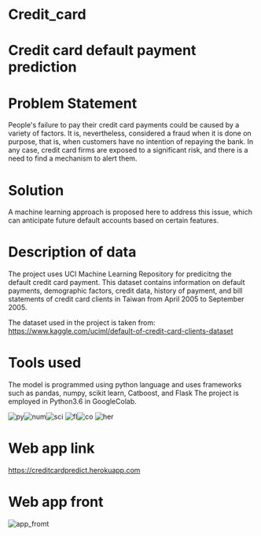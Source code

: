 # Credit_card

# Credit card default payment prediction

# Problem Statement
People's failure to pay their credit card payments could be caused by a variety of factors.
It is, nevertheless, considered a fraud when it is done on purpose, that is, when customers have no intention of repaying the bank.
In any case, credit card firms are exposed to a significant risk, and there is a need to find a mechanism to alert them. 

# Solution 
A machine learning approach is proposed here to address this issue, which can anticipate future default accounts based on certain features. 

# Description of data
 The project uses  UCI Machine Learning Repository for predicitng the default credit card payment.
 This dataset contains information on default payments, demographic factors, credit data, history of payment, and bill statements of credit card clients in Taiwan from April 2005 to September 2005. 

The dataset used in the project is taken from:
 https://www.kaggle.com/uciml/default-of-credit-card-clients-dataset
 
 # Tools used
 The model is programmed using python language and uses frameworks such as pandas, numpy, scikit learn, Catboost, and Flask
 The project is employed in Python3.6 in GoogleColab.
 
 
 ![py](https://user-images.githubusercontent.com/91037105/138576218-d9395084-be12-419d-9d1f-bccdd39845a0.jpeg)![num](https://user-images.githubusercontent.com/91037105/138576219-3ab0ded1-0210-4204-b739-bf7f9a2faff3.png)![sci](https://user-images.githubusercontent.com/91037105/138576222-038392d3-2159-42d0-b0b5-f26f337bc883.png)
![fl](https://user-images.githubusercontent.com/91037105/138576225-19ba8982-6caf-4a0f-b0b5-1f61445cfaf7.png)![co](https://user-images.githubusercontent.com/91037105/138576229-bf329d83-4854-4851-9511-48d47d28839e.png) ![her](https://user-images.githubusercontent.com/91037105/138809241-3525cbdb-b48e-4e54-94d7-a39ba063b44a.png)


# Web app link
https://creditcardpredict.herokuapp.com

# Web app front
![app_fromt](https://user-images.githubusercontent.com/91037105/138574109-25b64bee-c6c1-463f-aa38-28c8b1264afb.png)

